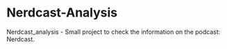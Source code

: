 # Nerdcast-Analysis
Nerdcast_analysis - Small project to check the information on the podcast: Nerdcast. 

